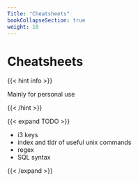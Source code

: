 ```yaml
---
Title: "Cheatsheets"
bookCollapseSection: true
weight: 10
---
```


# Cheatsheets

{{< hint info >}}

Mainly for personal use

{{< /hint >}}

{{< expand TODO >}}

- i3 keys
- index and tldr of useful unix commands
- regex
- SQL syntax

{{< /expand >}}

